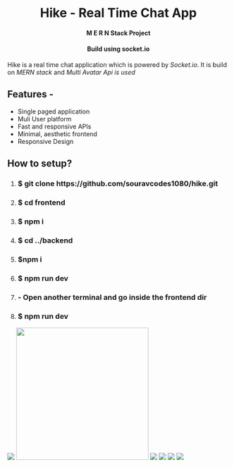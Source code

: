 <div align="center">
 <h1>
 Hike - Real Time Chat App
</h1>
<h4>M E R N Stack Project</h4>
<h4>Build using socket.io</h4>
</div>
<p>Hike is a real time chat application which is powered by <i>Socket.io</i>. It is build on 
<i>MERN stack</i> and <i>Multi Avatar Api is used</i></p>

<h2>Features - </h2>
<ul>
<li>Single paged application</li>
<li>Muli User platform</li>
<li>Fast and responsive APIs</li>
<li>Minimal, aesthetic frontend</li>
<li>Responsive Design</li>
</ul>

<h2>How to setup?</h2>
<ol>
<li><h3>$ git clone https://github.com/souravcodes1080/hike.git</h3></li>
<li><h3>$ cd frontend</h3></li>
<li><h3>$ npm i</h3></li>
<li><h3>$ cd ../backend</h3></li>
<li><h3>$npm i</h3></li>
<li><h3>$ npm run dev</h3></li>
<li><h3>- Open another terminal and go inside the frontend dir</h3></li>
<li><h3>$ npm run dev</h3></li>
</ol>


<img src="https://res.cloudinary.com/dva2ofmyy/image/upload/v1704019749/wdrurjrwnpgoabwzpeuy.png" />
<img src="https://res.cloudinary.com/dva2ofmyy/image/upload/v1704019747/vznan54vm2lpq7w4jebv.png" width="300px"/>
<img src="https://res.cloudinary.com/dva2ofmyy/image/upload/v1704019748/eygbsywdqofq62acjj9t.png" />
<img src="https://res.cloudinary.com/dva2ofmyy/image/upload/v1704019748/fxjghdwspcyjqsiwqbtf.png" />
<img src="https://res.cloudinary.com/dva2ofmyy/image/upload/v1704019748/vkefyefes03grxwjzhow.png" />
<img src="https://res.cloudinary.com/dva2ofmyy/image/upload/v1704019748/p9z2qdku8ear0lprdgqk.png" />

